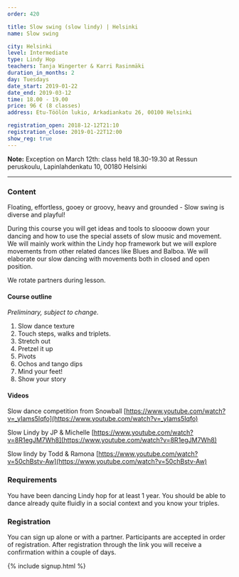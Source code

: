 ```yaml
---
order: 420

title: Slow swing (slow lindy) | Helsinki
name: Slow swing

city: Helsinki
level: Intermediate
type: Lindy Hop
teachers: Tanja Wingerter & Karri Rasinmäki
duration_in_months: 2
day: Tuesdays
date_start: 2019-01-22
date_end: 2019-03-12
time: 18.00 - 19.00
price: 96 € (8 classes)
address: Etu-Töölön lukio, Arkadiankatu 26, 00100 Helsinki

registration_open: 2018-12-12T21:10
registration_close: 2019-01-22T12:00
show_reg: true
---
```


**Note:** Exception on March 12th: class held 18.30-19.30 at Ressun peruskoulu, Lapinlahdenkatu 10, 00180 Helsinki

---

### Content

Floating, effortless, gooey or groovy, heavy and grounded - Slow swing is diverse and playful!

During this course you will get ideas and tools to sloooow down your dancing and how to use the special assets of slow music and movement. We will mainly work within the Lindy hop framework but we will explore movements from other related dances like Blues and Balboa. We will elaborate our slow dancing with movements both in closed and open position.

We rotate partners during lesson.

#### Course outline

_Preliminary, subject to change._

1. Slow dance texture
2. Touch steps, walks and triplets. 
3. Stretch out
4. Pretzel it up
5. Pivots
6. Ochos and tango dips
7. Mind your feet!
8. Show your story


#### Videos

Slow dance competition from Snowball
[https://www.youtube.com/watch?v=_yIams5Iqfo](https://www.youtube.com/watch?v=_yIams5Iqfo) 

Slow Lindy by JP & Michelle
[https://www.youtube.com/watch?v=8R1egJM7Wh8](https://www.youtube.com/watch?v=8R1egJM7Wh8)

Slow lindy by Todd & Ramona
[https://www.youtube.com/watch?v=50chBstv-Aw](https://www.youtube.com/watch?v=50chBstv-Aw)


### Requirements
You have been dancing Lindy hop for at least 1 year. You should be able to dance already quite fluidly in a social context and you know your triples. 

### Registration
You can sign up alone or with a partner. Participants are accepted in order of registration. After registration through the link you will receive a confirmation within a couple of days.

{% include signup.html %}

